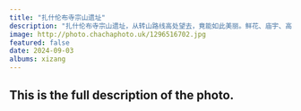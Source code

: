 ```yaml
---
title: "扎什伦布寺宗山遗址"
description: "扎什伦布寺宗山遗址，从转山路线高处望去，竟能如此美丽。鲜花、庙宇、高山、蓝天白云，都恰到好处。"
image: http://photo.chachaphoto.uk/1296516702.jpg
featured: false
date: 2024-09-03
albums: xizang
---
```


## This is the full description of the photo.
